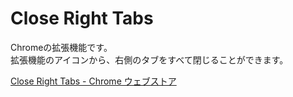 # Close Right Tabs

Chromeの拡張機能です。<br>
拡張機能のアイコンから、右側のタブをすべて閉じることができます。

[Close Right Tabs - Chrome ウェブストア](https://chrome.google.com/webstore/detail/close-right-tabs/ahdnifnjcpeklloobmgkkidkaedkodii?hl=ja)
